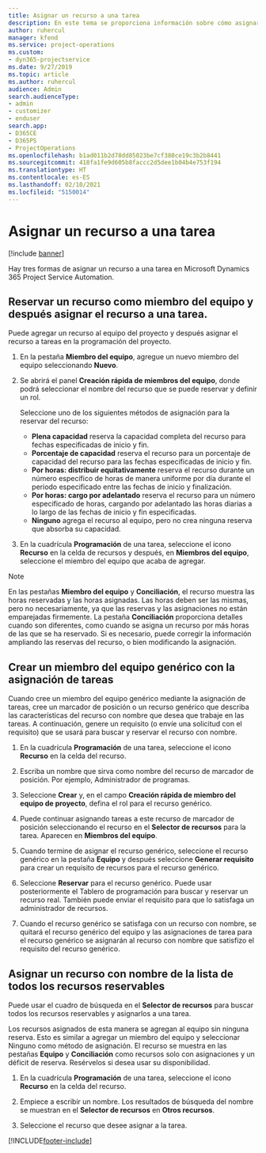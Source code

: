 ```yaml
---
title: Asignar un recurso a una tarea
description: En este tema se proporciona información sobre cómo asignar recursos a tareas.
author: ruhercul
manager: kfend
ms.service: project-operations
ms.custom:
- dyn365-projectservice
ms.date: 9/27/2019
ms.topic: article
ms.author: ruhercul
audience: Admin
search.audienceType:
- admin
- customizer
- enduser
search.app:
- D365CE
- D365PS
- ProjectOperations
ms.openlocfilehash: b1ad011b2d78dd85023be7cf380ce19c3b2b8441
ms.sourcegitcommit: 418fa1fe9d605b8faccc2d5dee1b04b4e753f194
ms.translationtype: HT
ms.contentlocale: es-ES
ms.lasthandoff: 02/10/2021
ms.locfileid: "5150014"
---
```

# <a name="assign-a-resource-to-a-task"></a>Asignar un recurso a una tarea

[!include [banner](../includes/psa-now-project-operations.md)]

Hay tres formas de asignar un recurso a una tarea en Microsoft Dynamics 365 Project Service Automation.

## <a name="book-a-resource-as-a-team-member-and-then-assign-the-resource-to-a-task"></a>Reservar un recurso como miembro del equipo y después asignar el recurso a una tarea.

Puede agregar un recurso al equipo del proyecto y después asignar el recurso a tareas en la programación del proyecto.

1. En la pestaña **Miembro del equipo**, agregue un nuevo miembro del equipo seleccionando **Nuevo**. 

2. Se abrirá el panel **Creación rápida de miembros del equipo**, donde podrá seleccionar el nombre del recurso que se puede reservar y definir un rol. 

    Seleccione uno de los siguientes métodos de asignación para la reservar del recurso:

    - **Plena capacidad** reserva la capacidad completa del recurso para fechas especificadas de inicio y fin.
    - **Porcentaje de capacidad** reserva el recurso para un porcentaje de capacidad del recurso para las fechas especificadas de inicio y fin.
    - **Por horas: distribuir equitativamente** reserva el recurso durante un número específico de horas de manera uniforme por día durante el periodo especificado entre las fechas de inicio y finalización.
    - **Por horas: cargo por adelantado** reserva el recurso para un número especificado de horas, cargando por adelantado las horas diarias a lo largo de las fechas de inicio y fin especificadas.
    - **Ninguno** agrega el recurso al equipo, pero no crea ninguna reserva que absorba su capacidad.

3. En la cuadrícula **Programación** de una tarea, seleccione el icono **Recurso** en la celda de recursos y después, en **Miembros del equipo**, seleccione el miembro del equipo que acaba de agregar. 

> [!NOTE]
> En las pestañas **Miembro del equipo** y **Conciliación**, el recurso muestra las horas reservadas y las horas asignadas. Las horas deben ser las mismas, pero no necesariamente, ya que las reservas y las asignaciones no están emparejadas firmemente. La pestaña **Conciliación** proporciona detalles cuando son diferentes, como cuando se asigna un recurso por más horas de las que se ha reservado. Si es necesario, puede corregir la información ampliando las reservas del recurso, o bien modificando la asignación.

## <a name="create-a-generic-team-member-through-task-assignment"></a>Crear un miembro del equipo genérico con la asignación de tareas

Cuando cree un miembro del equipo genérico mediante la asignación de tareas, cree un marcador de posición o un recurso genérico que describa las características del recurso con nombre que desea que trabaje en las tareas. A continuación, genere un requisito (o envíe una solicitud con el requisito) que se usará para buscar y reservar el recurso con nombre.

1. En la cuadrícula **Programación** de una tarea, seleccione el icono **Recurso** en la celda del recurso.

2. Escriba un nombre que sirva como nombre del recurso de marcador de posición. Por ejemplo, Administrador de programas.

3. Seleccione **Crear** y, en el campo **Creación rápida de miembro del equipo de proyecto**, defina el rol para el recurso genérico.

4. Puede continuar asignando tareas a este recurso de marcador de posición seleccionando el recurso en el **Selector de recursos** para la tarea. Aparecen en **Miembros del equipo**.

5. Cuando termine de asignar el recurso genérico, seleccione el recurso genérico en la pestaña **Equipo** y después seleccione **Generar requisito** para crear un requisito de recursos para el recurso genérico.

6. Seleccione **Reservar** para el recurso genérico. Puede usar posteriormente el Tablero de programación para buscar y reservar un recurso real. También puede enviar el requisito para que lo satisfaga un administrador de recursos.

7. Cuando el recurso genérico se satisfaga con un recurso con nombre, se quitará el recurso genérico del equipo y las asignaciones de tarea para el recurso genérico se asignarán al recurso con nombre que satisfizo el requisito del recurso genérico.

## <a name="assign-a-named-resource-from-the-list-of-all-bookable-resources"></a>Asignar un recurso con nombre de la lista de todos los recursos reservables

Puede usar el cuadro de búsqueda en el **Selector de recursos** para buscar todos los recursos reservables y asignarlos a una tarea.

Los recursos asignados de esta manera se agregan al equipo sin ninguna reserva. Esto es similar a agregar un miembro del equipo y seleccionar Ninguno como método de asignación. El recurso se muestra en las pestañas **Equipo** y **Conciliación** como recursos solo con asignaciones y un déficit de reserva. Resérvelos si desea usar su disponibilidad.

1. En la cuadrícula **Programación** de una tarea, seleccione el icono **Recurso** en la celda del recurso.

2. Empiece a escribir un nombre. Los resultados de búsqueda del nombre se muestran en el **Selector de recursos** en **Otros recursos**.

3. Seleccione el recurso que desee asignar a la tarea.



[!INCLUDE[footer-include](../includes/footer-banner.md)]